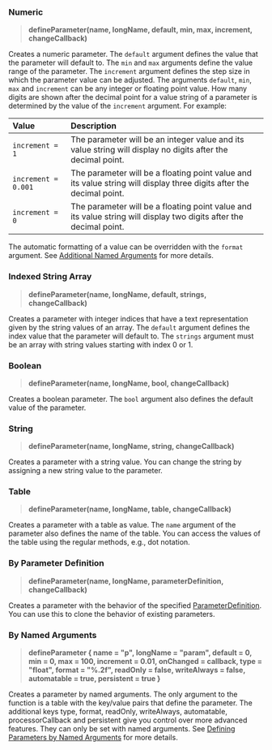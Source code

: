 ### Numeric

>**defineParameter(name, longName, default, min, max, increment, changeCallback)**

Creates a numeric parameter. The ``default`` argument defines the value that the parameter will default to. The ``min`` and ``max`` arguments define the value range of the parameter. The ``increment`` argument defines the step size in which the parameter value can be adjusted. The arguments ``default``, ``min``, ``max``  and ``increment`` can be any integer or floating point value. How many digits are shown after the decimal point for a value string of a parameter is determined by the value of the ``increment`` argument. For example:

|Value|Description|
|:-|:-|
|``increment = 1``|The parameter will be an integer value and its value string will display no digits after the decimal point.|
|``increment = 0.001``|The parameter will be a floating point value and its value string will display three digits after the decimal point.|
|``increment = 0``|The parameter will be a floating point value and its value string will display two digits after the decimal point.|

The automatic formatting of a value can be overridden with the ``format`` argument. See [Additional Named Arguments](./Creating-Parameters.md#additional-named-arguments) for more details.

### Indexed String Array

>**defineParameter(name, longName, default, strings, changeCallback)**

Creates a parameter with integer indices that have a text representation given by the string values of an array. The ``default`` argument defines the index value that the parameter will default to. The ``strings`` argument must be an array with string values starting with index 0 or 1.

### Boolean

>**defineParameter(name, longName, bool, changeCallback)**

Creates a boolean parameter. The ``bool`` argument also defines the default value of the parameter.

### String

>**defineParameter(name, longName, string, changeCallback)**

Creates a parameter with a string value. You can change the string by assigning a new string value to the parameter.

### Table

>**defineParameter(name, longName, table, changeCallback)**

Creates a parameter with a table as value. The ``name`` argument of the parameter also defines the name of the table. You can access the values of the table using the regular methods, e.g., dot notation.

### By Parameter Definition

>**defineParameter(name, longName, parameterDefinition, changeCallback)**

Creates a parameter with the behavior of the specified [ParameterDefinition](./ParameterDefinition.md). You can use this to clone the behavior of existing parameters.

### By Named Arguments

>**defineParameter { name = "p", longName = "param", default = 0, min = 0, max = 100, increment = 0.01, onChanged = callback, type = "float", format = "%.2f", readOnly = false, writeAlways = false, automatable = true, persistent = true }**

Creates a parameter by named arguments. The only argument to the function is a table with the key/value pairs that define the parameter. The additional keys type, format, readOnly, writeAlways, automatable, processorCallback and persistent give you control over more advanced features. They can only be set with named arguments. See [Defining Parameters by Named Arguments](./Creating-Parameters.md#defining-parameters-by-named-arguments) for more details.